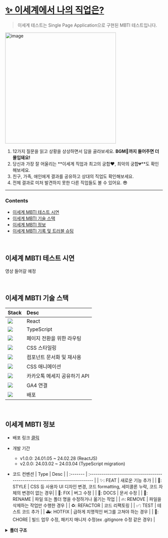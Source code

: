 # [✨ 이세계에서 나의 직업은?](https://another-world-test.vercel.app/)
> 이세계 테스트는 Single Page Application으로 구현된 MBTI 테스트입니다.

<a href="https://another-world-test.vercel.app">
<img width="354" alt="image" src="https://github.com/summermong/summermong/assets/124887974/2b33db0f-3088-427a-bbcc-4becb3f9ac27">
</a>

1. 12가지 질문을 읽고 상황을 상상하면서 답을 골라보세요. **BGM🎵까지 들어주면 더 몰입돼요!**
2. 당신과 가장 잘 어울리는 **이세계 직업과 최고의 궁합❤️, 최악의 궁합💔**도 확인해보세요.
3. 친구, 가족, 애인에게 결과를 공유하고 상대의 직업도 확인해보세요.
4. 전체 결과로 미처 발견하지 못한 다른 직업들도 볼 수 있어요. 😎
<hr />


<!-- TOC -->
### Contents
* [이세계 MBTI 테스트 시연](#이세계-MBTI-테스트-시연)
* [이세계 MBTI 기술 스택](#이세계-MBTI-기술-스택)
* [이세계 MBTI 정보](#이세계-MBTI-정보)
* [이세계 MBTI 기록 및 트러블 슈팅](#이세계-MBTI-기록-및-트러블-슈팅)
<br />
<!-- TOC -->


## 이세계 MBTI 테스트 시연
영상 들어갈 예정


<br />


## 이세계 MBTI 기술 스택
| Stack                                                                                                               | Desc                         |
| :------------------------------------------------------------------------------------------------------------------ | :--------------------------- |
| <img src="https://img.shields.io/badge/React-61DAFB?style=flat&logo=React&logoColor=white"/>                        | React                        |
| <img src="https://img.shields.io/badge/TypeScript-3578E5?style=flat&logo=TypeScript&logoColor=white"/>              | TypeScript                   |
| <img src="https://img.shields.io/badge/React Router-CA4245?style=flat&logo=ReactRouter&logoColor=white"/>           | 페이지 전환을 위한 라우팅          |
| <img src="https://img.shields.io/badge/Styled components-DB7093?style=flat&logo=styledcomponents&logoColor=white"/> | CSS 스타일링                   |
| <img src="https://img.shields.io/badge/storybook-FF4785?style=flat&logo=storybook&logoColor=white"/>                | 컴포넌트 문서화 및 재사용          |
| <img src="https://img.shields.io/badge/Framer motion-0055FF?style=flat&logo=Framer&logoColor=white"/>               | CSS 애니메이션                  |
| <img src="https://img.shields.io/badge/KakaoTalk-FFCD00?style=flat&logo=KakaoTalk&logoColor=white"/>                | 카카오톡 메세지 공유하기 API       |
| <img src="https://img.shields.io/badge/Google Analytics-E37400?style=flat&logo=GoogleAnalytics&logoColor=white"/>   | GA4 연결                      |
| <img src="https://img.shields.io/badge/Vercel-000000?style=flat&logo=Vercel&logoColor=white"/>                      | 배포                          |


<br />


## 이세계 MBTI 정보
* 배포 링크 [클릭](https://another-world-test.vercel.app/)
  
* 개발 기간
  * v1.0.0: 24.01.05 ~ 24.02.28 (ReactJS)
  * v2.0.0: 24.03.02 ~ 24.03.04 (TypeScript migration)
    
* 코드 컨벤션
  | Type     | Desc                                                                          |
  | :------- | :---------------------------------------------------------------------------- |
  | ✨: FEAT     | 새로운 기능 추가                                                              |
  | 💄: STYLE    | CSS 등 사용자 UI 디자인 변경, 코드 formatting, 세미콜론 누락, 코드 자체의 변경이 없는 경우|
  | 🐛: FIX      | 버그 수정                                                                   |
  | 📝: DOCS     | 문서 수정                                                                   |
  | 🚚: RENAME   | 파일 또는 폴더 명을 수정하거나 옮기는 작업                                          |
  | 🔥: REMOVE   | 파일을 삭제하는 작업만 수행한 경우                                                |
  | ♻️: REFACTOR  | 코드 리팩토링                                                                |
  | ✅: TEST     | 테스트 코드 추가                                                              |
  | 🚑: HOTFIX   | 급하게 치명적인 버그를 고쳐야 하는 경우                                            |
  | 💚: CHORE    | 빌드 업무 수정, 패키지 매니저 수정(ex .gitignore 수정 같은 경우)                     |
  
<details>
  <summary><b>폴더 구조</b></summary>
    
```📦src
 ┣ 📂assets
 ┣ 📂data
 ┃ ┣ 📜questionData.ts
 ┃ ┗ 📜resultData.ts
 ┣ 📂hook
 ┃ ┣ 📜Adfit.tsx
 ┃ ┗ 📜gtag.ts
 ┣ 📂pages
 ┃ ┣ 📜Error.tsx
 ┃ ┣ 📜Questions.tsx
 ┃ ┣ 📜Result.tsx
 ┃ ┣ 📜Results.tsx
 ┃ ┗ 📜Start.tsx
 ┣ 📂stories
 ┃ ┣ 📜Button.stories.tsx
 ┃ ┣ 📜Button.tsx
 ┃ ┣ 📜ResultCard.stories.tsx
 ┃ ┗ 📜ResultCard.tsx
 ┣ 📂style
 ┃ ┣ 📂font
 ┃ ┃ ┣ 📜HeirofLight-Bold.woff2
 ┃ ┃ ┗ 📜HeirofLight-Regular.woff2
 ┃ ┣ 📜GlobalStyles.ts
 ┃ ┣ 📜font.css
 ┃ ┗ 📜themes.ts
 ┣ 📜App.tsx
 ┗ 📜main.tsx
```

</details>
